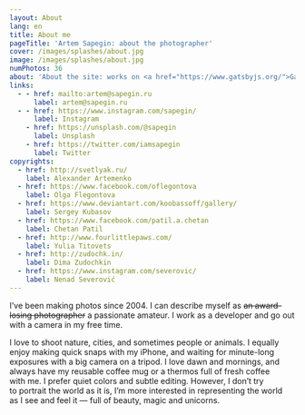 ```yaml
---
layout: About
lang: en
title: About me
pageTitle: 'Artem Sapegin: about the photographer'
cover: /images/splashes/about.jpg
image: /images/splashes/about.jpg
numPhotos: 36
about: 'About the site: works on <a href="https://www.gatsbyjs.org/">Gatsby</a>, and <a href="http://sapegin.github.io/tamia/">Tâmia</a>; hosted on <a href="https://www.netlify.com/">Netlify</a>.'
links:
  - - href: mailto:artem@sapegin.ru
      label: artem@sapegin.ru
  - - href: https://www.instagram.com/sapegin/
      label: Instagram
    - href: https://unsplash.com/@sapegin
      label: Unsplash
    - href: https://twitter.com/iamsapegin
      label: Twitter
copyrights:
  - href: http://svetlyak.ru/
    label: Alexander Artemenko
  - href: https://www.facebook.com/oflegontova
    label: Olga Flegontova
  - href: https://www.deviantart.com/koobassoff/gallery/
    label: Sergey Kubasov
  - href: https://www.facebook.com/patil.a.chetan
    label: Chetan Patil
  - href: http://www.fourlittlepaws.com/
    label: Yulia Titovets
  - href: http://zudochk.in/
    label: Dima Zudochkin
  - href: https://www.instagram.com/severovic/
    label: Nenad Severović
---
```


I’ve been making photos since 2004. I&nbsp;can describe myself as ~~an award-losing photographer~~ a&nbsp;passionate amateur. I&nbsp;work as&nbsp;a&nbsp;developer and&nbsp;go&nbsp;out with a&nbsp;camera in&nbsp;my&nbsp;free time.

I love to shoot nature, cities, and&nbsp;sometimes people or&nbsp;animals. I&nbsp;equally enjoy making quick snaps with my&nbsp;iPhone, and&nbsp;waiting for&nbsp;minute-long exposures with a&nbsp;big&nbsp;camera on&nbsp;a&nbsp;tripod. I&nbsp;love dawn and&nbsp;mornings, and always have my&nbsp;reusable coffee mug or&nbsp;a&nbsp;thermos full of&nbsp;fresh coffee with&nbsp;me. I&nbsp;prefer quiet colors and&nbsp;subtle editing. However, I&nbsp;don’t try to&nbsp;portrait the world as&nbsp;it&nbsp;is, I’m&nbsp;more interested in&nbsp;representing the&nbsp;world as&nbsp;I&nbsp;see and&nbsp;feel&nbsp;it&nbsp;— full of beauty, magic and&nbsp;unicorns.
